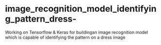 # image_recognition_model_identifying_pattern_dress-
Working on Tensorflow &amp; Keras for buildingan image recognition model which is capable of identifying the pattern on a dress image
